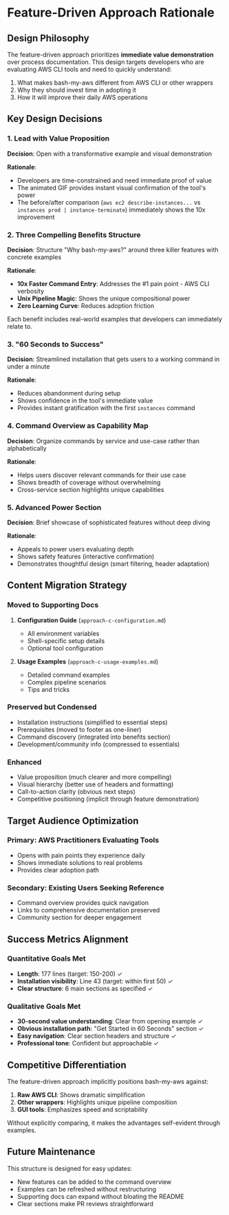 # Feature-Driven Approach Rationale

## Design Philosophy

The feature-driven approach prioritizes **immediate value demonstration** over process documentation. This design targets developers who are evaluating AWS CLI tools and need to quickly understand:

1. What makes bash-my-aws different from AWS CLI or other wrappers
2. Why they should invest time in adopting it
3. How it will improve their daily AWS operations

## Key Design Decisions

### 1. Lead with Value Proposition

**Decision**: Open with a transformative example and visual demonstration

**Rationale**: 
- Developers are time-constrained and need immediate proof of value
- The animated GIF provides instant visual confirmation of the tool's power
- The before/after comparison (`aws ec2 describe-instances...` vs `instances prod | instance-terminate`) immediately shows the 10x improvement

### 2. Three Compelling Benefits Structure

**Decision**: Structure "Why bash-my-aws?" around three killer features with concrete examples

**Rationale**:
- **10x Faster Command Entry**: Addresses the #1 pain point - AWS CLI verbosity
- **Unix Pipeline Magic**: Shows the unique compositional power
- **Zero Learning Curve**: Reduces adoption friction

Each benefit includes real-world examples that developers can immediately relate to.

### 3. "60 Seconds to Success"

**Decision**: Streamlined installation that gets users to a working command in under a minute

**Rationale**:
- Reduces abandonment during setup
- Shows confidence in the tool's immediate value
- Provides instant gratification with the first `instances` command

### 4. Command Overview as Capability Map

**Decision**: Organize commands by service and use-case rather than alphabetically

**Rationale**:
- Helps users discover relevant commands for their use case
- Shows breadth of coverage without overwhelming
- Cross-service section highlights unique capabilities

### 5. Advanced Power Section

**Decision**: Brief showcase of sophisticated features without deep diving

**Rationale**:
- Appeals to power users evaluating depth
- Shows safety features (interactive confirmation)
- Demonstrates thoughtful design (smart filtering, header adaptation)

## Content Migration Strategy

### Moved to Supporting Docs

1. **Configuration Guide** (`approach-c-configuration.md`)
   - All environment variables
   - Shell-specific setup details
   - Optional tool configuration

2. **Usage Examples** (`approach-c-usage-examples.md`)
   - Detailed command examples
   - Complex pipeline scenarios
   - Tips and tricks

### Preserved but Condensed

- Installation instructions (simplified to essential steps)
- Prerequisites (moved to footer as one-liner)
- Command discovery (integrated into benefits section)
- Development/community info (compressed to essentials)

### Enhanced

- Value proposition (much clearer and more compelling)
- Visual hierarchy (better use of headers and formatting)
- Call-to-action clarity (obvious next steps)
- Competitive positioning (implicit through feature demonstration)

## Target Audience Optimization

### Primary: AWS Practitioners Evaluating Tools
- Opens with pain points they experience daily
- Shows immediate solutions to real problems
- Provides clear adoption path

### Secondary: Existing Users Seeking Reference
- Command overview provides quick navigation
- Links to comprehensive documentation preserved
- Community section for deeper engagement

## Success Metrics Alignment

### Quantitative Goals Met
- **Length**: 177 lines (target: 150-200) ✓
- **Installation visibility**: Line 43 (target: within first 50) ✓
- **Clear structure**: 6 main sections as specified ✓

### Qualitative Goals Met
- **30-second value understanding**: Clear from opening example ✓
- **Obvious installation path**: "Get Started in 60 Seconds" section ✓
- **Easy navigation**: Clear section headers and structure ✓
- **Professional tone**: Confident but approachable ✓

## Competitive Differentiation

The feature-driven approach implicitly positions bash-my-aws against:

1. **Raw AWS CLI**: Shows dramatic simplification
2. **Other wrappers**: Highlights unique pipeline composition
3. **GUI tools**: Emphasizes speed and scriptability

Without explicitly comparing, it makes the advantages self-evident through examples.

## Future Maintenance

This structure is designed for easy updates:
- New features can be added to the command overview
- Examples can be refreshed without restructuring
- Supporting docs can expand without bloating the README
- Clear sections make PR reviews straightforward